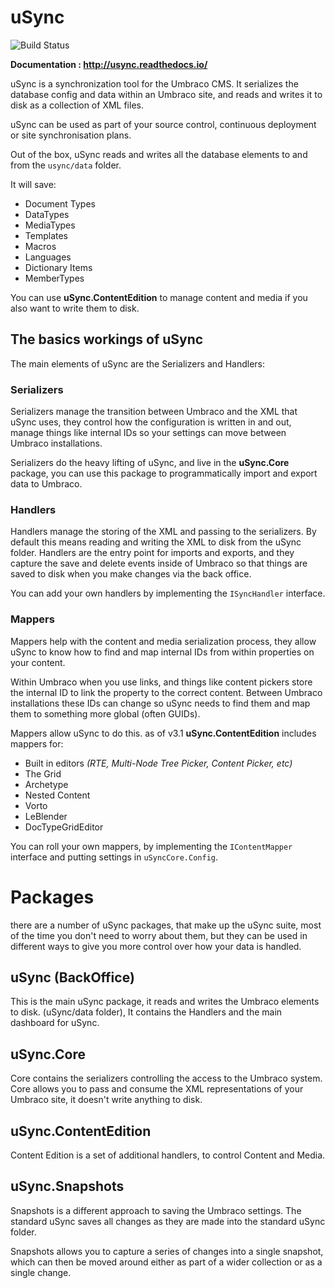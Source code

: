 # uSync 

![Build Status](https://jumoo.visualstudio.com/_apis/public/build/definitions/e5bc8d11-6d47-4620-9e6e-dd8199b2843e/6/badge)

**Documentation : http://usync.readthedocs.io/**

uSync is a synchronization tool for the Umbraco CMS. It serializes the database config and data
within an Umbraco site, and reads and writes it to disk as a collection of XML files. 

uSync can be used as part of your source control, continuous deployment or site synchronisation plans. 

Out of the box, uSync reads and writes all the database elements to and from the `usync/data` folder.

It will save:

* Document Types
* DataTypes
* MediaTypes
* Templates
* Macros
* Languages
* Dictionary Items
* MemberTypes

You can use **uSync.ContentEdition** to manage content and media if you also want to write them to disk.

## The basics workings of uSync

The main elements of uSync are the Serializers and Handlers:

### Serializers
Serializers manage the transition between Umbraco and the XML that uSync uses,
they control how the configuration is written in and out, manage things like 
internal IDs so your settings can move between Umbraco installations. 

Serializers do the heavy lifting of uSync, and live in the **uSync.Core** package, 
you can use this package to programmatically import and export data to Umbraco. 

### Handlers
Handlers manage the storing of the XML and passing to the serializers. By default
this means reading and writing the XML to disk from the uSync folder. Handlers 
are the entry point for imports and exports, and they capture the save and delete
events inside of Umbraco so that things are saved to disk when you make changes via
the back office. 

You can add your own handlers by implementing the `ISyncHandler` interface.

### Mappers 
Mappers help with the content and media serialization process, they 
allow uSync to know how to find and map internal IDs from within properties on your 
content.

Within Umbraco when you use links, and things like content pickers store the internal
ID to link the property to the correct content. Between Umbraco installations these
IDs can change so uSync needs to find them and map them to something more global (often GUIDs).

Mappers allow uSync to do this. as of v3.1 **uSync.ContentEdition** includes mappers for: 

* Built in editors *(RTE, Multi-Node Tree Picker, Content Picker, etc)*
* The Grid
* Archetype
* Nested Content
* Vorto
* LeBlender
* DocTypeGridEditor

You can roll your own mappers, by implementing the `IContentMapper` interface and putting 
settings in `uSyncCore.Config`.

# Packages

there are a number of uSync packages, that make up the uSync suite, most of the time
you don't need to worry about them, but they can be used in different ways to give you
more control over how your data is handled.

## uSync (BackOffice)

This is the main uSync package, it reads and writes the Umbraco elements to disk. (uSync/data folder), 
It contains the Handlers and the main dashboard for uSync. 

## uSync.Core

Core contains the serializers controlling the access to the Umbraco system. Core allows you 
to pass and consume the XML representations of your Umbraco site, it doesn't write anything to disk.

## uSync.ContentEdition

Content Edition is a set of additional handlers, to control Content and Media. 

## uSync.Snapshots

Snapshots is a different approach to saving the Umbraco settings. The standard uSync saves all changes
as they are made into the standard uSync folder. 

Snapshots allows you to capture a series of changes into a single snapshot, which can then be moved around
either as part of a wider collection or as a single change. 


